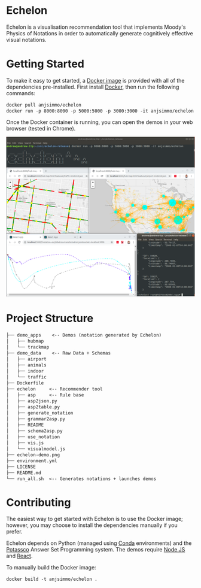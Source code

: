 # Echelon

Echelon is a visualisation recommendation tool that implements Moody's Physics of Notations in order to automatically generate cognitively effective visual notations.

# Getting Started

To make it easy to get started, a [Docker image](https://hub.docker.com/repository/docker/anjsimmo/echelon) is provided with all of the dependencies pre-installed. First install [Docker](https://www.docker.com/), then run the following commands:

```
docker pull anjsimmo/echelon
docker run -p 8000:8000 -p 5000:5000 -p 3000:3000 -it anjsimmo/echelon
```

Once the Docker container is running, you can open the demos in your web browser (tested in Chrome).

![Echelon Demo](echelon-demo.png?raw=true)

# Project Structure

```
├── demo_apps    <-- Demos (notation generated by Echelon)
│   ├── hubmap
│   └── trackmap
├── demo_data    <-- Raw Data + Schemas
│   ├── airport
│   ├── animals
│   ├── indoor
│   └── traffic
├── Dockerfile
├── echelon     <-- Recommender tool
│   ├── asp     <-- Rule base
│   ├── asp2json.py
│   ├── asp2table.py
│   ├── generate_notation
│   ├── grammar2asp.py
│   ├── README
│   ├── schema2asp.py
│   ├── use_notation
│   ├── vis.js
│   └── visualmodel.js
├── echelon-demo.png
├── environment.yml
├── LICENSE
├── README.md
└── run_all.sh  <-- Generates notations + launches demos
```

# Contributing

The easiest way to get started with Echelon is to use the Docker image; however, you may choose to install the dependencies manually if you prefer.

Echelon depends on Python (managed using [Conda](https://docs.conda.io/en/latest/) environments) and the [Potassco](https://potassco.org/) Answer Set Programming system. The demos require [Node JS](https://nodejs.org/en/) and [React](https://reactjs.org/).

To manually build the Docker image:
```
docker build -t anjsimmo/echelon .
```
